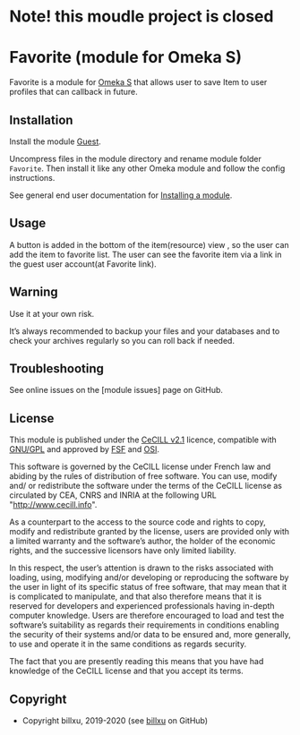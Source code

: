 
# Note! this moudle project is closed

Favorite (module for Omeka S)
===================================

Favorite is a module for [Omeka S] that allows user to save Item to user profiles 
that can callback in future.


Installation
------------
Install the module [Guest].

Uncompress files in the module directory and rename module folder `Favorite`.
Then install it like any other Omeka module and follow the config instructions.

See general end user documentation for [Installing a module].

Usage
-----

A button is added in the bottom of the item(resource) view ,
so the user can add the item to favorite list. The user can see the favorite item via a
link in the guest user account(at Favorite link).

Warning
-------

Use it at your own risk.

It’s always recommended to backup your files and your databases and to check
your archives regularly so you can roll back if needed.


Troubleshooting
---------------

See online issues on the [module issues] page on GitHub.


License
-------

This module is published under the [CeCILL v2.1] licence, compatible with
[GNU/GPL] and approved by [FSF] and [OSI].

This software is governed by the CeCILL license under French law and abiding by
the rules of distribution of free software. You can use, modify and/ or
redistribute the software under the terms of the CeCILL license as circulated by
CEA, CNRS and INRIA at the following URL "http://www.cecill.info".

As a counterpart to the access to the source code and rights to copy, modify and
redistribute granted by the license, users are provided only with a limited
warranty and the software’s author, the holder of the economic rights, and the
successive licensors have only limited liability.

In this respect, the user’s attention is drawn to the risks associated with
loading, using, modifying and/or developing or reproducing the software by the
user in light of its specific status of free software, that may mean that it is
complicated to manipulate, and that also therefore means that it is reserved for
developers and experienced professionals having in-depth computer knowledge.
Users are therefore encouraged to load and test the software’s suitability as
regards their requirements in conditions enabling the security of their systems
and/or data to be ensured and, more generally, to use and operate it in the same
conditions as regards security.

The fact that you are presently reading this means that you have had knowledge
of the CeCILL license and that you accept its terms.


Copyright
---------

* Copyright billxu, 2019-2020 (see [billxu] on GitHub)


[Omeka S]: https://omeka.org/s
[Guest]: https://github.com/Daniel-KM/Omeka-S-module-Guest
[Installing a module]: http://dev.omeka.org/docs/s/user-manual/modules/#installing-modules
[CeCILL v2.1]: https://www.cecill.info/licences/Licence_CeCILL_V2.1-en.html
[GNU/GPL]: https://www.gnu.org/licenses/gpl-3.0.html
[FSF]: https://www.fsf.org
[OSI]: http://opensource.org
[Fondation Maison de Salins]: https://collections.maison-salins.fr
[billxu]: https://github.com/billxu0521 "Billxu"
